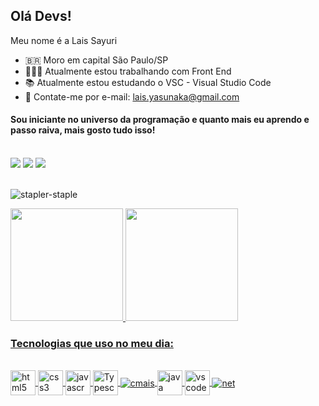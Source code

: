 ## Olá Devs!

Meu nome é a Lais Sayuri 
* 🇧🇷    Moro em capital São Paulo/SP
* 👩🏻‍💻    Atualmente estou trabalhando com Front End 
* 📚    Atualmente estou estudando o VSC - Visual Studio Code
* 📧    Contate-me por e-mail: lais.yasunaka@gmail.com

#### Sou iniciante no universo da programação e quanto mais eu aprendo e passo raiva, mais gosto tudo isso!  

<div style="display: inline_block"><br/>    
    <a href="https://www.linkedin.com/in/lais-yasunaka-64a87750/" target="_blank"><img src="https://img.shields.io/badge/-LinkedIn-%230077B5?style=for-the-badge&logo=linkedin&logoColor=white" target="_blank"></a>  
    <a href = "mailto:lais.yasunaka@gmail.com"><img src="https://img.shields.io/badge/Gmail-D14836?style=for-the-badge&logo=gmail&logoColor=white" target="_blank"></a>
    <a href = "https://github.com/Laisayuri"> <img src="https://img.shields.io/badge/GitHub-100000?style=for-the-badge&logo=github&logoColor=white" target="_bank" /></a>
</div></br>

  ![stapler-staple](https://user-images.githubusercontent.com/83554166/142280771-afd15993-1265-4672-9117-518c1c5d3a07.gif) 

    
<div>
    <a href="https://github.com/Laisayuri">
    <img height="180em" src="https://github-readme-stats.vercel.app/api/top-langs/?username=Laisayuri&layout=compact&langs_count=7&theme=dracula"/>
    <img height="180em" src="https://github-readme-stats.vercel.app/api?username=Laisayuri&show_icons=true&theme=dracula&include_all_commits=true&count_private=true"/>
</div>

    
### Tecnologias que uso no meu dia:
  
<div style="display: inline_block"><br/>    
    <img align="center" alt="html5" img src="https://cdn.jsdelivr.net/gh/devicons/devicon/icons/html5/html5-original.svg" width="40" height="40" />
    <img align="center" alt="css3" src="https://cdn.jsdelivr.net/gh/devicons/devicon/icons/css3/css3-original.svg" width="40" height="40"/>
    <img align="center" alt="javascrpit" src="https://cdn.jsdelivr.net/gh/devicons/devicon/icons/javascript/javascript-original.svg" width="40" height="40"/>
    <img align="center" alt="Typescript" img src="https://cdn.jsdelivr.net/gh/devicons/devicon/icons/typescript/typescript-original.svg" width="40" height="40"/>
    <img align="center" alt="cmais" src="https://img.shields.io/badge/C%23-239120?style=for-the-badge&logo=c-sharp&logoColor=white" />
    <img align="center" alt="java" src="https://cdn.jsdelivr.net/gh/devicons/devicon/icons/java/java-original.svg" width="40" height="40"/>
    <img align="center" alt="vscode" img src="https://cdn.jsdelivr.net/gh/devicons/devicon/icons/vscode/vscode-original.svg" width="40" height="40"/>
    <img align="center" alt="net" src="https://img.shields.io/badge/.NET-5C2D91?style=for-the-badge&logo=.net&logoColor=white" />
</div></br>
